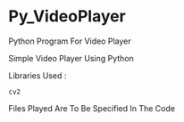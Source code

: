 # Py_VideoPlayer
Python Program For Video Player

Simple Video Player Using Python

Libraries Used :
    
    cv2

Files Played Are To Be Specified In The Code
